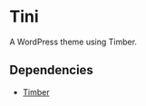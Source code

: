 # Tini
A WordPress theme using Timber.

## Dependencies

* [Timber](https://wordpress.org/plugins/timber-library/)
